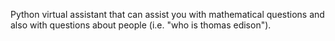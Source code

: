 Python virtual assistant that can assist you with mathematical questions and also with questions about people (i.e. "who is thomas edison").